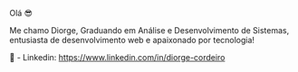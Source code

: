 Olá 😎

Me chamo Diorge, Graduando em Análise e Desenvolvimento de Sistemas, entusiasta de desenvolvimento web e apaixonado por tecnologia!

💼 - Linkedin: https://www.linkedin.com/in/diorge-cordeiro


<!--
**DiorgeCordeiro/DiorgeCordeiro** is a ✨ _special_ ✨ repository because its `README.md` (this file) appears on your GitHub profile.

